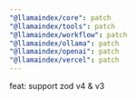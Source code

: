 ```yaml
---
"@llamaindex/core": patch
"@llamaindex/tools": patch
"@llamaindex/workflow": patch
"@llamaindex/ollama": patch
"@llamaindex/openai": patch
"@llamaindex/vercel": patch
---
```


feat: support zod v4 & v3

